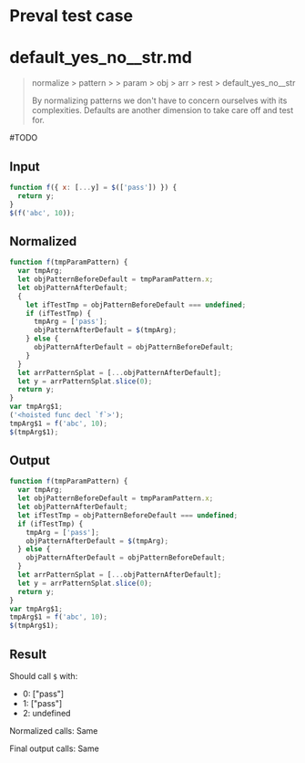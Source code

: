 # Preval test case

# default_yes_no__str.md

> normalize > pattern >  > param > obj > arr > rest > default_yes_no__str
>
> By normalizing patterns we don't have to concern ourselves with its complexities. Defaults are another dimension to take care off and test for.

#TODO

## Input

`````js filename=intro
function f({ x: [...y] = $(['pass']) }) {
  return y;
}
$(f('abc', 10));
`````

## Normalized

`````js filename=intro
function f(tmpParamPattern) {
  var tmpArg;
  let objPatternBeforeDefault = tmpParamPattern.x;
  let objPatternAfterDefault;
  {
    let ifTestTmp = objPatternBeforeDefault === undefined;
    if (ifTestTmp) {
      tmpArg = ['pass'];
      objPatternAfterDefault = $(tmpArg);
    } else {
      objPatternAfterDefault = objPatternBeforeDefault;
    }
  }
  let arrPatternSplat = [...objPatternAfterDefault];
  let y = arrPatternSplat.slice(0);
  return y;
}
var tmpArg$1;
('<hoisted func decl `f`>');
tmpArg$1 = f('abc', 10);
$(tmpArg$1);
`````

## Output

`````js filename=intro
function f(tmpParamPattern) {
  var tmpArg;
  let objPatternBeforeDefault = tmpParamPattern.x;
  let objPatternAfterDefault;
  let ifTestTmp = objPatternBeforeDefault === undefined;
  if (ifTestTmp) {
    tmpArg = ['pass'];
    objPatternAfterDefault = $(tmpArg);
  } else {
    objPatternAfterDefault = objPatternBeforeDefault;
  }
  let arrPatternSplat = [...objPatternAfterDefault];
  let y = arrPatternSplat.slice(0);
  return y;
}
var tmpArg$1;
tmpArg$1 = f('abc', 10);
$(tmpArg$1);
`````

## Result

Should call `$` with:
 - 0: ["pass"]
 - 1: ["pass"]
 - 2: undefined

Normalized calls: Same

Final output calls: Same
